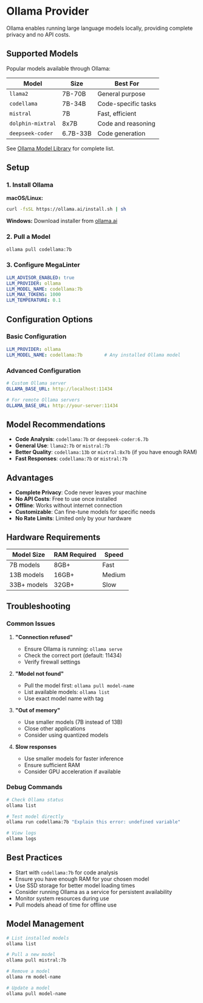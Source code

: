 # Ollama Provider

Ollama enables running large language models locally, providing complete privacy and no API costs.

## Supported Models

Popular models available through Ollama:

| Model             | Size     | Best For            |
|-------------------|----------|---------------------|
| `llama2`          | 7B-70B   | General purpose     |
| `codellama`       | 7B-34B   | Code-specific tasks |
| `mistral`         | 7B       | Fast, efficient     |
| `dolphin-mixtral` | 8x7B     | Code and reasoning  |
| `deepseek-coder`  | 6.7B-33B | Code generation     |

See [Ollama Model Library](https://ollama.ai/library) for complete list.

## Setup

### 1. Install Ollama

**macOS/Linux:**
```bash
curl -fsSL https://ollama.ai/install.sh | sh
```

**Windows:**
Download installer from [ollama.ai](https://ollama.ai/)

### 2. Pull a Model

```bash
ollama pull codellama:7b
```

### 3. Configure MegaLinter

```yaml
LLM_ADVISOR_ENABLED: true
LLM_PROVIDER: ollama
LLM_MODEL_NAME: codellama:7b
LLM_MAX_TOKENS: 1000
LLM_TEMPERATURE: 0.1
```

## Configuration Options

### Basic Configuration

```yaml
LLM_PROVIDER: ollama
LLM_MODEL_NAME: codellama:7b        # Any installed Ollama model
```

### Advanced Configuration

```yaml
# Custom Ollama server
OLLAMA_BASE_URL: http://localhost:11434

# For remote Ollama servers
OLLAMA_BASE_URL: http://your-server:11434
```

## Model Recommendations

- **Code Analysis**: `codellama:7b` or `deepseek-coder:6.7b`
- **General Use**: `llama2:7b` or `mistral:7b`
- **Better Quality**: `codellama:13b` or `mixtral:8x7b` (if you have enough RAM)
- **Fast Responses**: `codellama:7b` or `mistral:7b`

## Advantages

- **Complete Privacy**: Code never leaves your machine
- **No API Costs**: Free to use once installed
- **Offline**: Works without internet connection
- **Customizable**: Can fine-tune models for specific needs
- **No Rate Limits**: Limited only by your hardware

## Hardware Requirements

| Model Size  | RAM Required | Speed  |
|-------------|--------------|--------|
| 7B models   | 8GB+         | Fast   |
| 13B models  | 16GB+        | Medium |
| 33B+ models | 32GB+        | Slow   |

## Troubleshooting

### Common Issues

1. **"Connection refused"**
   - Ensure Ollama is running: `ollama serve`
   - Check the correct port (default: 11434)
   - Verify firewall settings

2. **"Model not found"**
   - Pull the model first: `ollama pull model-name`
   - List available models: `ollama list`
   - Use exact model name with tag

3. **"Out of memory"**
   - Use smaller models (7B instead of 13B)
   - Close other applications
   - Consider using quantized models

4. **Slow responses**
   - Use smaller models for faster inference
   - Ensure sufficient RAM
   - Consider GPU acceleration if available

### Debug Commands

```bash
# Check Ollama status
ollama list

# Test model directly
ollama run codellama:7b "Explain this error: undefined variable"

# View logs
ollama logs
```

## Best Practices

- Start with `codellama:7b` for code analysis
- Ensure you have enough RAM for your chosen model
- Use SSD storage for better model loading times
- Consider running Ollama as a service for persistent availability
- Monitor system resources during use
- Pull models ahead of time for offline use

## Model Management

```bash
# List installed models
ollama list

# Pull a new model
ollama pull mistral:7b

# Remove a model
ollama rm model-name

# Update a model
ollama pull model-name
```
